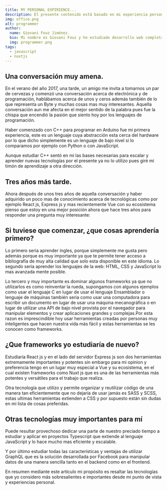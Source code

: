 ```yaml
---
title: MY PERSONAL EXPIRIENCE...
description: El presente contenido está basado en mi experiencia personal.
img: office.png
alt: programmer
author:
  name: Giovani Fouz Jiménez. 
  bio: Mi nombre es Giovani Fouz y he estudiado desarrollo web completamente autodidacta.
  img: programmer.png
tags: 
  - javascript
  - nuxtjs
---
```


<h2>Una conversación muy amena.</h2>

En el verano del año 2017, una tarde, un amigo me invita a tomarnos un
par de cervezas y comenzó una conversación acerca de electrónica y de
programación, hablábamos acerca de unos y ceros además también de lo
que representa un Byte y muchas cosas mas muy interesantes. Aquella
conversación aun me afecta en el mejor sentido de la palabra pues fue
la chispa que encendió la pasión que siento hoy por los lenguajes de
programación.

Haber comenzado con C++ para programar en Arduino fue mi primera
experiencia, este es un lenguaje cuya abstracción esta cerca del
hardware por lo que dicho simplemente es un lenguaje de bajo nivel
si lo comparamos por ejemplo con Python o con JavaScript.

Aunque estudiar C++ sentó en mi las bases necesarias para escalar y
aprender nuevas tecnologías por el presente ya no lo utilizo pues
giré mi timón de aprendizaje a otra dirección.

## Tres años más tarde.

Ahora después de unos tres años de aquella conversación y haber
adquirido un poco mas de conocimiento acerca de tecnológicas como por
ejemplo React js, Express js y mas recientemente Vue con su ecosistema
pienso que estoy en una mejor posición ahora que hace tres años para
responder una pregunta muy interesante:

## Si tuviese que comenzar, ¿que cosas aprendería primero?

Lo primero seria aprender ingles, porque simplemente me gusta pero
además porque es muy importante ya que te permite tener acceso a
bibliografía de muy alta calidad que solo esta disponible en este
idioma.
Lo segundo seria aprender los lenguajes de la web: HTML, CSS y
JavaScript lo mas avanzada mente posible.

Lo tercero y muy importante es dominar algunos frameworks ya que no
utilizarlos es como reinventar la rueda, supongamos con algunos
ejemplos como usar el lenguaje C en lugar de usar el lenguaje
Ensamblador o lenguaje de máquinas también seria como usar una
computadora para escribir un documento en lugar de usar una máquina
mecanográfica o en lugar de utilizar una API de bajo nivel provista
por el navegador para manipular elementos y crear aplicaciones grandes
y complejas.Por esta razon es imprescindible hoy usar herramientas creadas por
personas muy inteligentes que hacen nuestra vida más fácil y estas
herramientas se les conocen como frameworks.

## ¿Que frameworks yo estudiaría de nuevo?

Estudiaría React js y en el lado del servidor Express js son dos
herramientas extremamente importantes y potentes sin embargo para mi
opinion y preferencia tengo en un lugar muy especial a Vue y su
ecosistema, en el cual existen frameworks como Nuxt js que es una de
las herramientas más potentes y versátiles para el trabajo que
realiza.

Otra tecnología que utilizo y permite organizar y reutilizar código
de una manera tan eficientemente que no dejaría de usar jamás es SASS
y SCSS, estas ultimas herramientas extienden a CSS y por supuesto
están sin dudas en mi lista de cosas preferidas.

## Otras tecnologías muy importantes para mí

Puede resultar provechoso dedicar una parte de nuestro preciado
tiempo a estudiar y aplicar en proyectos Typescript que extiende
al lenguaje JavaScript y lo hace mucho mas eficiente y escalable.

Y por último estudiar todas las características y ventajas de
utilizar GraphQL que es la solución desarrollada por Facebook para
manipular datos de una manera sencilla tanto en el backend como en el
frontend.

En resumen mediante este artículo mi propósito es resaltar las
tecnologías que yo considero más sobresalientes e importantes desde mi
punto de vista y experiencias personal.
